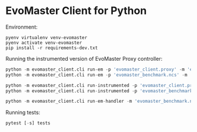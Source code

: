 # EvoMaster Client for Python

Environment:
```
pyenv virtualenv venv-evomaster
pyenv activate venv-evomaster
pip install -r requirements-dev.txt
```

Running the instrumented version of EvoMaster Proxy controller:

```python
python -m evomaster_client.cli run-em -p 'evomaster_client.proxy' -m 'evomaster_client.proxy.em_app'
python -m evomaster_client.cli run-em -p 'evomaster_benchmark.ncs' -m 'evomaster_benchmark.ncs.app'
```

```python
python -m evomaster_client.cli run-instrumented -p 'evomaster_client.proxy' -m 'evomaster_client.proxy.em_app'
python -m evomaster_client.cli run-instrumented -p 'evomaster_benchmark.ncs' -m 'evomaster_benchmark.ncs.app'
```

```python
python -m evomaster_client.cli run-em-handler -m 'evomaster_benchmark.ncs.em_handler' -c 'EMHandler'
```

Running tests:

```python
pytest [-s] tests
```

